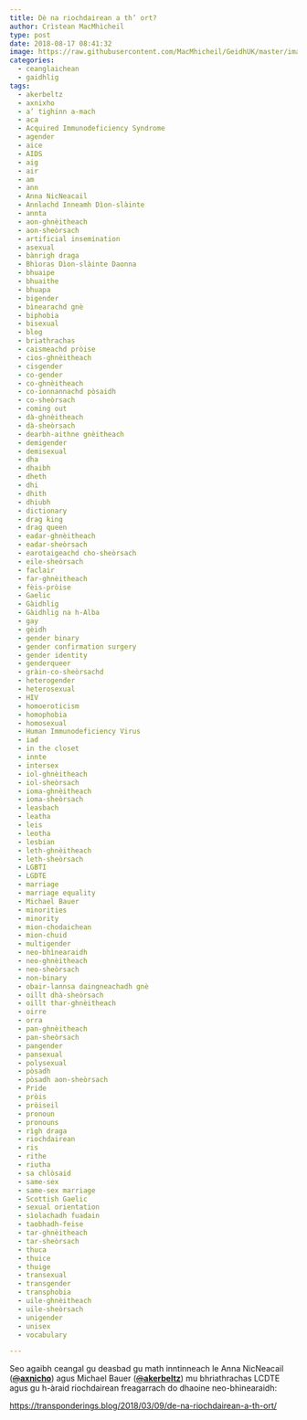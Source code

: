 ```yaml
---
title: Dè na riochdairean a th’ ort?
author: Crìstean MacMhìcheil
type: post
date: 2018-08-17 08:41:32
image: https://raw.githubusercontent.com/MacMhicheil/GeidhUK/master/images/2018-08-17-de-na-riochdairean-a-th-ort.jpg
categories:
  - ceanglaichean
  - gaidhlig
tags:
  - akerbeltz
  - axnixho
  - a’ tighinn a-mach
  - aca
  - Acquired Immunodeficiency Syndrome
  - agender
  - aice
  - AIDS
  - aig
  - air
  - am
  - ann
  - Anna NicNeacail
  - Annlachd Inneamh Dìon-slàinte
  - annta
  - aon-ghnèitheach
  - aon-sheòrsach
  - artificial insemination
  - asexual
  - bànrigh draga
  - Bhìoras Dìon-slàinte Daonna
  - bhuaipe
  - bhuaithe
  - bhuapa
  - bigender
  - bìnearachd gnè
  - biphobia
  - bisexual
  - blog
  - briathrachas
  - caismeachd pròise
  - cios-ghnèitheach
  - cisgender
  - co-gender
  - co-ghnèitheach
  - co-ionnannachd pòsaidh
  - co-sheòrsach
  - coming out
  - dà-ghnèitheach
  - dà-sheòrsach
  - dearbh-aithne gnèitheach
  - demigender
  - demisexual
  - dha
  - dhaibh
  - dheth
  - dhi
  - dhith
  - dhiubh
  - dictionary
  - drag king
  - drag queen
  - eadar-ghnèitheach
  - eadar-sheòrsach
  - earotaigeachd cho-sheòrsach
  - eile-sheòrsach
  - faclair
  - far-ghnèitheach
  - fèis-pròise
  - Gaelic
  - Gàidhlig
  - Gàidhlig na h-Alba
  - gay
  - gèidh
  - gender binary
  - gender confirmation surgery
  - gender identity
  - genderqueer
  - gràin-co-sheòrsachd
  - heterogender
  - heterosexual
  - HIV
  - homoeroticism
  - homophobia
  - homosexual
  - Human Immunodeficiency Virus
  - iad
  - in the closet
  - innte
  - intersex
  - iol-ghnèitheach
  - iol-sheòrsach
  - ioma-ghnèitheach
  - ioma-sheòrsach
  - leasbach
  - leatha
  - leis
  - leotha
  - lesbian
  - leth-ghnèitheach
  - leth-sheòrsach
  - LGBTI
  - LGDTE
  - marriage
  - marriage equality
  - Michael Bauer
  - minorities
  - minority
  - mion-chodaichean
  - mion-chuid
  - multigender
  - neo-bhìnearaidh
  - neo-ghnèitheach
  - neo-sheòrsach
  - non-binary
  - obair-lannsa daingneachadh gnè
  - oillt dhà-sheòrsach
  - oillt thar-ghnèitheach
  - oirre
  - orra
  - pan-ghnèitheach
  - pan-sheòrsach
  - pangender
  - pansexual
  - polysexual
  - pòsadh
  - pòsadh aon-sheòrsach
  - Pride
  - pròis
  - pròiseil
  - pronoun
  - pronouns
  - rìgh draga
  - riochdairean
  - ris
  - rithe
  - riutha
  - sa chlòsaid
  - same-sex
  - same-sex marriage
  - Scottish Gaelic
  - sexual orientation
  - sìolachadh fuadain
  - taobhadh-feise
  - tar-ghnèitheach
  - tar-sheòrsach
  - thuca
  - thuice
  - thuige
  - transexual
  - transgender
  - transphobia
  - uile-ghnèitheach
  - uile-sheòrsach
  - unigender
  - unisex
  - vocabulary

---
```

Seo agaibh ceangal gu deasbad gu math inntinneach le Anna NicNeacail (<a class="twitter-atreply pretty-link js-nav" dir="ltr" href="https://twitter.com/axnicho" data-mentioned-user-id="15308501"><s>@</s><b>axnicho</b></a>) agus Michael Bauer (<a class="twitter-atreply pretty-link js-nav" dir="ltr" href="https://twitter.com/akerbeltz" data-mentioned-user-id="325868074"><s>@</s><b>akerbeltz</b></a>) mu bhriathrachas LCDTE agus gu h-àraid riochdairean freagarrach do dhaoine neo-bhìnearaidh:

<https://transponderings.blog/2018/03/09/de-na-riochdairean-a-th-ort/>
